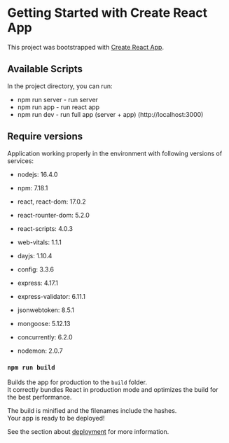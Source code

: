 # Getting Started with Create React App

This project was bootstrapped with [Create React App](https://github.com/facebook/create-react-app).

## Available Scripts

In the project directory, you can run:

- npm run server - run server
- npm run app - run react app
- npm run dev - run full app (server + app) (http://localhost:3000)

## Require versions

Application working properly in the environment with following versions of services:

- nodejs: 16.4.0
- npm: 7.18.1
- react, react-dom: 17.0.2
- react-rounter-dom: 5.2.0
- react-scripts: 4.0.3
- web-vitals: 1.1.1

- dayjs: 1.10.4
- config: 3.3.6
- express: 4.17.1
- express-validator: 6.11.1
- jsonwebtoken: 8.5.1
- mongoose: 5.12.13
- concurrently: 6.2.0
- nodemon: 2.0.7

### `npm run build`

Builds the app for production to the `build` folder.\
It correctly bundles React in production mode and optimizes the build for the best performance.

The build is minified and the filenames include the hashes.\
Your app is ready to be deployed!

See the section about [deployment](https://facebook.github.io/create-react-app/docs/deployment) for more information.
